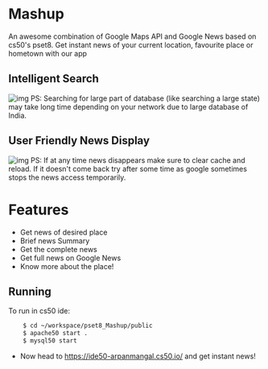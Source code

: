 # Mashup
An awesome combination of Google Maps API and Google News based on cs50's pset8.
Get instant news of your current location, favourite place or hometown with our app


## Intelligent Search
![img](public/img/MashupSearch.gif)
PS: Searching for large part of database (like searching a large state) may take long time
    depending on your network due to large database of India.

## User Friendly News Display
![img](public/img/MashupNews.gif)
PS: If at any time news disappears make sure to clear cache and reload. If it doesn't come back
    try after some time as google sometimes stops the news access temporarily.
# Features

*  Get news of desired place
*  Brief news Summary
*  Get the complete news
*  Get full news on Google News
*  Know more about the place! 

## Running
To run in cs50 ide:
```sh
    $ cd ~/workspace/pset8_Mashup/public
    $ apache50 start .
    $ mysql50 start
 ```
 - Now head to https://ide50-arpanmangal.cs50.io/ and get instant news! 
